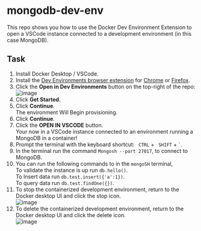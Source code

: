 # mongodb-dev-env

This repo shows you how to use the Docker Dev Environment Extension to open a VSCode instance connected to a development environment (in this case MongoDB).

## Task

1. Install Docker Desktop / VSCode.
2. Install the [Dev Environments browser extension](https://github.com/docker/dev-envs-extension) for [Chrome](https://chrome.google.com/webstore/detail/docker-dev-environments/gnagpachnalcofcblcgdbofnfakdbeka) or [Firefox](https://addons.mozilla.org/en-US/firefox/addon/docker-dev-environments/).
3. Click the **Open in Dev Environments** button on the top-right of the repo:
![image](https://github.com/Ian-Fogelman/mongodb-dev-env/assets/8229464/4daa7e76-6314-4ae6-9c7e-11d00f477a02)
4. Click **Get Started**.
5. Click **Continue**. \
  The environment Will Begin provisioning.
6. Click **Continue**.
7. Click the **OPEN IN VSCODE** button. \
   Your now in a VSCode instance connected to an environment running a MongoDB in a container!
8. Prompt the terminal with the keyboard shortcut: ``` CTRL``` + ``` SHIFT``` + ``` ` ```.
9. In the terminal run the command `Mongosh --port 27017`, to connect to MongoDB.
10. You can run the following commands to in the `mongoSH` terminal, \
To validate the instance is up run `db.hello()`. \
To Insert data run `db.test.insert({'a':1})`. \
To query data run `db.test.findOne({})`.
11. To stop the containerized development environment, return to the Docker desktop UI and click the stop icon.\
![image](https://github.com/Ian-Fogelman/mongodb-dev-env/assets/8229464/b0752821-1fa4-4a7f-8ccc-db7b5ce5c9d8)
12. To delete the containerized development environment, return to the Docker desktop UI and click the delete icon.\
![image](https://github.com/Ian-Fogelman/mongodb-dev-env/assets/8229464/8b188aff-938c-43e2-91f4-394f0bbe6779)
